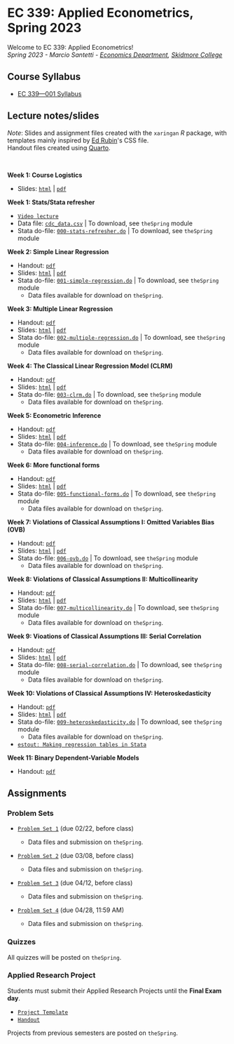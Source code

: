 # EC 339: Applied Econometrics, Spring 2023

Welcome to EC 339: Applied Econometrics!<br>
*Spring 2023 - Marcio Santetti - [Economics Department](https://www.skidmore.edu/economics/), [Skidmore College](https://www.skidmore.edu/)*


## Course Syllabus

- [EC 339&mdash;001 Syllabus](https://raw.githack.com/marciosantetti/ec339-sp23/main/syllabus/ec339-syllabus-sp23.pdf)


## Lecture notes/slides

*Note*: Slides and assignment files created with the `xaringan` *R* package, with templates mainly inspired by [Ed Rubin](https://github.com/edrubin)'s CSS file. <br>
Handout files created using [Quarto](https://quarto.org/).

<br>

**Week 1: Course Logistics**

  - Slides: [`html`](https://raw.githack.com/marciosantetti/ec339-sp23/main/lectures/000-logistics/000-course-logistics.html) | [`pdf`](https://raw.githack.com/marciosantetti/ec339-sp23/main/lectures/000-logistics/000-course-logistics.pdf)

**Week 1: Stats/Stata refresher**

  - [`Video lecture`](https://youtu.be/BRwqm6RdL0I)
  - Data file: [`cdc_data.csv`](https://raw.githack.com/marciosantetti/ec339-sp23/main/lectures/000-logistics/cdc_data.csv) | To download, see `theSpring` module
  - Stata do-file: [`000-stats-refresher.do`](https://github.com/marciosantetti/ec339-sp23/blob/main/lectures/000-logistics/000-stats-refresher.do) | To download, see `theSpring` module


 **Week 2: Simple Linear Regression**
 
  - Handout: [`pdf`](https://raw.githack.com/marciosantetti/ec339-sp23/main/lectures/001-simple-regression/simple-regression.pdf)
  - Slides: [`html`](https://raw.githack.com/marciosantetti/ec339-sp23/main/lectures/001-simple-regression/001-simple-regression.html) | [`pdf`](https://raw.githack.com/marciosantetti/ec339-sp23/main/lectures/001-simple-regression/001-simple-regression.pdf)
  - Stata do-file: [`001-simple-regression.do`](https://github.com/marciosantetti/ec339-sp23/blob/main/lectures/001-simple-regression/001-simple-regression.do) | To download, see `theSpring` module
    - Data files available for download on `theSpring`.

**Week 3: Multiple Linear Regression**

  - Handout: [`pdf`](https://raw.githack.com/marciosantetti/ec339-sp23/main/lectures/002-multiple-regression/multiple-regression.pdf)
  - Slides: [`html`](https://raw.githack.com/marciosantetti/ec339-sp23/main/lectures/002-multiple-regression/002-multiple-regression.html) | [`pdf`](https://raw.githack.com/marciosantetti/ec339-sp23/main/lectures/002-multiple-regression/002-multiple-regression.pdf)
  - Stata do-file: [`002-multiple-regression.do`](https://github.com/marciosantetti/ec339-sp23/blob/main/lectures/002-multiple-regression/002-multiple-regression.do) | To download, see `theSpring` module
    - Data files available for download on `theSpring`.
    
**Week 4: The Classical Linear Regression Model (CLRM)**

  - Handout: [`pdf`](https://raw.githack.com/marciosantetti/ec339-sp23/main/lectures/003-clrm/classical-model.pdf)
  - Slides: [`html`](https://raw.githack.com/marciosantetti/ec339-sp23/main/lectures/003-clrm/003-clrm.html) | [`pdf`](https://raw.githack.com/marciosantetti/ec339-sp23/main/lectures/003-clrm/003-clrm.pdf)
  - Stata do-file: [`003-clrm.do`](https://github.com/marciosantetti/ec339-sp23/blob/main/lectures/003-clrm/003-clrm.do) | To download, see `theSpring` module
    - Data files available for download on `theSpring`.
    
**Week 5: Econometric Inference**

  - Handout: [`pdf`](https://raw.githack.com/marciosantetti/ec339-sp23/main/lectures/004-inference/inference.pdf)
  - Slides: [`html`](https://raw.githack.com/marciosantetti/ec339-sp23/main/lectures/004-inference/004-inference.html) | [`pdf`](https://raw.githack.com/marciosantetti/ec339-sp23/main/lectures/004-inference/004-inference.pdf)
  - Stata do-file: [`004-inference.do`](https://github.com/marciosantetti/ec339-sp23/blob/main/lectures/004-inference/004-inference.do) | To download, see `theSpring` module
    - Data files available for download on `theSpring`.

**Week 6: More functional forms**

  - Handout: [`pdf`](https://raw.githack.com/marciosantetti/ec339-sp23/main/lectures/005-functional-forms/more-functional-forms.pdf)
  - Slides: [`html`](https://raw.githack.com/marciosantetti/ec339-sp23/main/lectures/005-functional-forms/005-functional-forms.html) | [`pdf`](https://raw.githack.com/marciosantetti/ec339-sp23/main/lectures/005-functional-forms/005-functional-forms.pdf)
  - Stata do-file: [`005-functional-forms.do`](https://github.com/marciosantetti/ec339-sp23/blob/main/lectures/005-functional-forms/005-functional-forms.do) | To download, see `theSpring` module
      - Data files available for download on `theSpring`.
      
**Week 7: Violations of Classical Assumptions I: Omitted Variables Bias (OVB)**

  - Handout: [`pdf`](https://raw.githack.com/marciosantetti/ec339-sp23/main/lectures/006-ovb/ovb.pdf)
  - Slides: [`html`](https://raw.githack.com/marciosantetti/ec339-sp23/main/lectures/006-ovb/006-ovb.html) | [`pdf`](https://raw.githack.com/marciosantetti/ec339-sp23/main/lectures/006-ovb/006-ovb.pdf)
  - Stata do-file: [`006-ovb.do`](https://github.com/marciosantetti/ec339-sp23/blob/main/lectures/006-ovb/006-ovb.do) | To download, see `theSpring` module
     - Data files available for download on `theSpring`.

**Week 8: Violations of Classical Assumptions II: Multicollinearity**

  - Handout: [`pdf`](https://raw.githack.com/marciosantetti/ec339-sp23/main/lectures/007-multicollinearity/multicollinearity.pdf)
  - Slides: [`html`](https://raw.githack.com/marciosantetti/ec339-sp23/main/lectures/007-multicollinearity/007-multicollinearity.html) | [`pdf`](https://raw.githack.com/marciosantetti/ec339-sp23/main/lectures/007-multicollinearity/007-multicollinearity.pdf)
   - Stata do-file: [`007-multicollinearity.do`](https://github.com/marciosantetti/ec339-sp23/blob/main/lectures/007-multicollinearity/007-multicollinearity.do) | To download, see `theSpring` module
     - Data files available for download on `theSpring`.

**Week 9: Vioations of Classical Assumptions III: Serial Correlation**

  - Handout: [`pdf`](https://raw.githack.com/marciosantetti/ec339-sp23/main/lectures/008-serial-correlation/serial-correlation.pdf)
  - Slides: [`html`](https://raw.githack.com/marciosantetti/ec339-sp23/main/lectures/008-serial-correlation/008-serial-correlation.html) | [`pdf`](https://raw.githack.com/marciosantetti/ec339-sp23/main/lectures/008-serial-correlation/008-serial-correlation.pdf)
  - Stata do-file: [`008-serial-correlation.do`](https://github.com/marciosantetti/ec339-sp23/blob/main/lectures/008-serial-correlation/008-serial-correlation.do) | To download, see `theSpring` module
    - Data files available for download on `theSpring`.
    
**Week 10: Violations of Classical Assumptions IV: Heteroskedasticity**

  - Handout: [`pdf`](https://raw.githack.com/marciosantetti/ec339-sp23/main/lectures/009-heteroskedasticity/heteroskedasticity.pdf)
  - Slides: [`html`](https://raw.githack.com/marciosantetti/ec339-sp23/main/lectures/009-heteroskedasticity/009-heteroskedasticity.html) | [`pdf`](https://raw.githack.com/marciosantetti/ec339-sp23/main/lectures/009-heteroskedasticity/009-heteroskedasticity.pdf)
  - Stata do-file: [`009-heteroskedasticity.do`](https://github.com/marciosantetti/ec339-sp23/blob/main/lectures/009-heteroskedasticity/009-heteroskedasticity.do) | To download, see `theSpring` module
    - Data files available for download on `theSpring`.
  - [`estout: Making regression tables in Stata`](http://repec.sowi.unibe.ch/stata/estout/index.html)
  
**Week 11: Binary Dependent-Variable Models**

  - Handout: [`pdf`](https://raw.githack.com/marciosantetti/ec339-sp23/main/lectures/010-binary-models/binary-models.pdf)
 
## Assignments


### Problem Sets

- [`Problem Set 1`](https://raw.githack.com/marciosantetti/ec339-sp23/main/problem-sets/ps1-sp23.pdf) (due 02/22, before class)

  - Data files and submission on `theSpring`.
  
- [`Problem Set 2`](https://raw.githack.com/marciosantetti/ec339-sp23/main/problem-sets/ps2-sp23.pdf) (due 03/08, before class)

  - Data files and submission on `theSpring`.

- [`Problem Set 3`](https://raw.githack.com/marciosantetti/ec339-sp23/main/problem-sets/ps3-sp23.pdf) (due 04/12, before class)

  - Data files and submission on `theSpring`.
  
- [`Problem Set 4`](https://raw.githack.com/marciosantetti/ec339-sp23/main/problem-sets/ps4-sp23.pdf) (due 04/28, 11:59 AM)

  - Data files and submission on `theSpring`.



### Quizzes

All quizzes will be posted on `theSpring`.



### Applied Research Project

 Students must submit their Applied Research Projects until the **Final Exam day**. 

  - [`Project Template`](https://raw.githack.com/marciosantetti/ec339-sp23/main/research-project/research-proj-template.pdf)
  - [`Handout`](https://raw.githack.com/marciosantetti/ec339-sp23/main/research-project/research-proj-handout.pdf)
  
 Projects from previous semesters are posted on `theSpring`.
 
